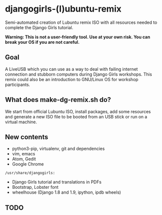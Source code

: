 # djangogirls-(l)ubuntu-remix
Semi-automated creation of Lubuntu remix ISO with all resources needed to complete the Django Girls tutorial.

**Warning: This is not a user-friendly tool. Use at your own risk. You can break your OS if you are not careful.**


## Goal

A LiveUSB which you can use as a way to deal with failing internet connection and stubborn computers during Django Girls workshops.
This remix could also be an introduction to GNU/Linux OS for workshop participants.

## What does make-dg-remix.sh do?

We start from official Lubuntu ISO, install packages, add some resources and generate a new ISO file to be booted from an USB stick or run on a virtual machine.

## New contents

* python3-pip, virtualenv, git and dependencies
* vim, emacs
* Atom, Gedit
* Google Chrome

`/usr/share/djangogirls:`

* Django Girls tutorial and translations in PDFs
* Bootstrap, Lobster font
* wheelhouse (Django 1.8 and 1.9, ipython, ipdb wheels)

## TODO
